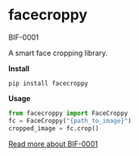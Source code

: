 facecroppy
==========
BIF-0001 

A smart face cropping library.

**Install**
```
pip install facecroppy
```

**Usage**
```python
from facecroppy import FaceCroppy
fc = FaceCroppy("{path_to_image}")
cropped_image = fc.crop()
```

[Read more about BIF-0001](https://biff.ai)
